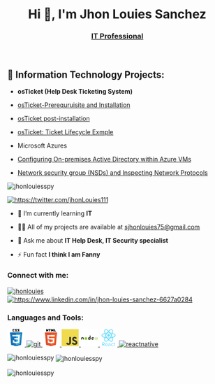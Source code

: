 <h1 align="center">Hi 👋, I'm Jhon Louies Sanchez</h1>
<h3 align="center"><a href="https://www.linkedin.com/in/jhon-louies-sanchez-6627a0284">IT Professional</a></h3>

　 <h2> 📑 Information Technology Projects:</h2>
- <b>osTicket (Help Desk Ticketing System)</b>

 - <a href="https://github.com/jhonlouiesSPY/jhonlouiesSPY.gethub.io">osTicket-Prerequruisite and Installation</a>

 - <a href="https://github.com/jhonlouiesSPY/jhonlouiesSPY.gethub.io">osTicket post-installation </a>
 
- <a href="https://github.com/jhonlouiesSPY/jhonlouiesSPY.gethub.io">osTicket: Ticket Lifecycle Exmple</a>

- Microsoft Azures
- <a href="https://github.com/jhonlouiesSPY/gaaraHTML-gethub.io">Configuring On-premises Active Directory within Azure VMs</a>
- <a href="https://github.com/jhonlouiesSPY/post-intall-config/blob/main/README.md">Network security group (NSDs) and Inspecting Network Protocols</a>




<p align="left"> <img src="https://komarev.com/ghpvc/?username=jhonlouiesspy&label=Profile%20views&color=0e75b6&style=flat" alt="jhonlouiesspy" /> </p>

<p align="left"> <a href="https://twitter.com/home" target="blank"><img src="https://img.shields.io/twitter/follow/@jhonLouies111?logo=twitter&style=for-the-badge" alt="https://twitter.com/jhonLouies111" /></a> </p>

- 🌱 I’m currently learning **IT**

- 👨‍💻 All of my projects are available at [sjhonlouies75@gmail.com](sjhonlouies75@gmail.com)

- 💬 Ask me about **IT Help Desk, IT Security specialist**

- ⚡ Fun fact **I think I am Fanny**

<h3 align="left">Connect with me:</h3>
<p align="left">
<a href="https://twitter.com/jhonlouies" target="blank"><img align="center" src="https://raw.githubusercontent.com/rahuldkjain/github-profile-readme-generator/master/src/images/icons/Social/twitter.svg" alt="jhonlouies" height="30" width="40" /></a>
<a href=https://www.linkedin.com/in/jhon-louies-sanchez-6627a0284/""https: target="blank"><img align="center" src="https://raw.githubusercontent.com/rahuldkjain/github-profile-readme-generator/master/src/images/icons/Social/linked-in-alt.svg" alt="https://www.linkedin.com/in/jhon-louies-sanchez-6627a0284" height="30" width="40" /></a>
</p>

<h3 align="left">Languages and Tools:</h3>
<p align="left"> <a href="https://www.w3schools.com/css/" target="_blank" rel="noreferrer"> <img src="https://raw.githubusercontent.com/devicons/devicon/master/icons/css3/css3-original-wordmark.svg" alt="css3" width="40" height="40"/> </a> <a href="https://git-scm.com/" target="_blank" rel="noreferrer"> <img src="https://www.vectorlogo.zone/logos/git-scm/git-scm-icon.svg" alt="git" width="40" height="40"/> </a> <a href="https://www.w3.org/html/" target="_blank" rel="noreferrer"> <img src="https://raw.githubusercontent.com/devicons/devicon/master/icons/html5/html5-original-wordmark.svg" alt="html5" width="40" height="40"/> </a>  <a href="https://developer.mozilla.org/en-US/docs/Web/JavaScript" target="_blank" rel="noreferrer"> <img src="https://raw.githubusercontent.com/devicons/devicon/master/icons/javascript/javascript-original.svg" alt="javascript" width="40" height="40"/> </a> <a href="https://nodejs.org" target="_blank" rel="noreferrer"> <img src="https://raw.githubusercontent.com/devicons/devicon/master/icons/nodejs/nodejs-original-wordmark.svg" alt="nodejs" width="40" height="40"/> </a> <a href="https://reactjs.org/" target="_blank" rel="noreferrer"> <img src="https://raw.githubusercontent.com/devicons/devicon/master/icons/react/react-original-wordmark.svg" alt="react" width="40" height="40"/> </a> <a href="https://reactnative.dev/" target="_blank" rel="noreferrer"> <img src="https://reactnative.dev/img/header_logo.svg" alt="reactnative" width="40" height="40"/> </a> </p>

<p><img align="left" src="https://github-readme-stats.vercel.app/api/top-langs?username=jhonlouiesspy&show_icons=true&locale=en&layout=compact" alt="jhonlouiesspy" /></p>

<p>&nbsp;<img align="center" src="https://github-readme-stats.vercel.app/api?username=jhonlouiesspy&show_icons=true&locale=en" alt="jhonlouiesspy" /></p>

<p><img align="center" src="https://github-readme-streak-stats.herokuapp.com/?user=jhonlouiesspy&" alt="jhonlouiesspy" /></p>






